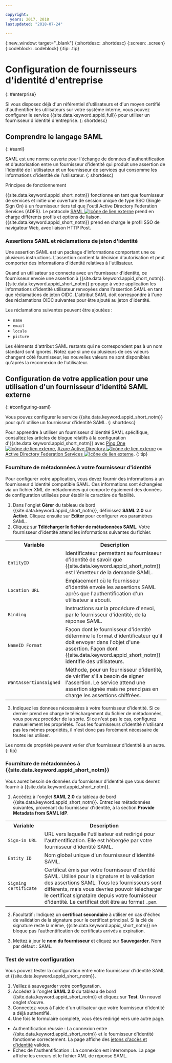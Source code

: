 ```yaml
---

copyright:
  years: 2017, 2018
lastupdated: "2018-07-24"

---
```


{:new_window: target="_blank"}
{:shortdesc: .shortdesc}
{:screen: .screen}
{:codeblock: .codeblock}
{:tip: .tip}

# Configuration de fournisseurs d'identité d'entreprise
{: #enterprise}

Si vous disposez déjà d'un référentiel d'utilisateurs et d'un moyen certifié d'authentifier les utilisateurs sur votre système interne, vous pouvez configurer le service {{site.data.keyword.appid_full}} pour utiliser un fournisseur d'identité d'entreprise.
{: shortdesc}

## Comprendre le langage SAML
{: #saml}

SAML est une norme ouverte pour l'échange de données d'authentification et d'autorisation entre un fournisseur d'identité qui produit une assertion de l'identité de l'utilisateur et un fournisseur de services qui consomme les informations d'identité de l'utilisateur.
{: shortdesc}

Principes de fonctionnement

{{site.data.keyword.appid_short_notm}} fonctionne en tant que fournisseur de services et initie une ouverture de session unique de type SSO (Single Sign On) à un fournisseur tiers tel que l'outil Active Directory Federation Services (ADFS). Le protocole <a href="http://saml.xml.org/saml-specifications" target="_blank">SAML <img src="../../icons/launch-glyph.svg" alt="Icône de lien externe"></a> prend en charge différents profils et options de liaison. {{site.data.keyword.appid_short_notm}} prend en charge le profil SSO de navigateur Web, avec liaison HTTP Post.

### Assertions SAML et réclamations de jeton d'identité

Une assertion SAML est un package d'informations comportant une ou plusieurs instructions. L'assertion contient la décision d'autorisation et peut comporter des informations d'identité relatives à l'utilisateur.

Quand un utilisateur se connecte avec un fournisseur d'identité, ce fournisseur envoie une assertion à {{site.data.keyword.appid_short_notm}}. {{site.data.keyword.appid_short_notm}} propage à votre application les informations d'identité utilisateur renvoyées dans l'assertion SAML en tant que réclamations de jeton OIDC. L'attribut SAML doit correspondre à l'une des réclamations OIDC suivantes pour être ajouté au jeton d'identité.

Les réclamations suivantes peuvent être ajoutées :
* `name`
* `email`
* `locale`
* `picture`

Les éléments d'attribut SAML restants qui ne correspondent pas à un nom standard sont ignorés. Notez que si une ou plusieurs de ces valeurs changent côté fournisseur, les nouvelles valeurs ne sont disponibles qu'après la reconnexion de l'utilisateur. 

## Configuration de votre application pour une utilisation d'un fournisseur d'identité SAML externe
{: #configuring-saml}

Vous pouvez configurer le service {{site.data.keyword.appid_short_notm}} pour qu'il utilise un fournisseur d'identité SAML.
{: shortdesc}

Pour apprendre à utiliser un fournisseur d'identité SAML spécifique, consultez les articles de blogue relatifs à la configuration d'{{site.data.keyword.appid_short_notm}} avec [Ping One ![Icône de lien externe](../icons/launch-glyph.svg "Icône de lien externe")](https://www.ibm.com/blogs/bluemix/2018/03/setting-ibm-cloud-app-id-ping-one/), [Azure Active Directory ![Icône de lien externe](../icons/launch-glyph.svg "Icône de lien externe")](https://www.ibm.com/blogs/bluemix/2018/03/setting-ibm-cloud-app-id-azure-active-directory/) ou [Active Directory Federation Services ![Icône de lien externe](../icons/launch-glyph.svg "Icône de lien externe")](https://www.ibm.com/blogs/bluemix/2018/03/setting-ibm-cloud-app-id-active-directory-federation-service/).
{: tip}

### Fourniture de métadonnées à votre fournisseur d'identité

Pour configurer votre application, vous devez fournir des informations à un fournisseur d'identité compatible SAML. Ces informations sont échangées via un fichier XML de métadonnées qui comporte égaiement des données de configuration utilisées pour établir le caractère de fiabilité.

1. Dans l'onglet **Gérer** du tableau de bord {{site.data.keyword.appid_short_notm}}, définissez **SAML 2.0** sur **Activé**. Cliquez ensuite sur **Editer** pour configurer vos paramètres SAML.
2. Cliquez sur **Télécharger le fichier de métadonnées SAML**. Votre fournisseur d'identité attend les informations suivantes du fichier.
  <table>
    <tr>
      <th> Variable </th>
      <th> Description </th>
    </tr>
    <tr>
      <td><code>EntityID</code></td>
      <td>Identificateur permettant au fournisseur d'identité de savoir que {{site.data.keyword.appid_short_notm}} est l'émetteur de la demande SAML.</td>
    </tr>
    <tr>
      <td><code>Location URL</code></td>
      <td>Emplacement où le fournisseur d'identité envoie les assertions SAML après que l'authentification d'un utilisateur a abouti.</td>
    </tr>
    <tr>
      <td><code>Binding</code></td>
      <td>Instructions sur la procédure d'envoi, par le fournisseur d'identité, de la réponse SAML.</td>
    </tr>
    <tr>
      <td><code>NameID Format</code></td>
      <td>Façon dont le fournisseur d'identité détermine le format d'identificateur qu'il doit envoyer dans l'objet d'une assertion. Façon dont {{site.data.keyword.appid_short_notm}} identifie des utilisateurs.</td>
    </tr>
    <tr>
      <td><code>WantAssertionsSigned</code></td>
      <td>Méthode, pour un fournisseur d'identité, de vérifier s'il a besoin de signer l'assertion. Le service attend une assertion signée mais ne prend pas en charge les assertions chiffrées.</td>
    </tr>
  </table>

3. Indiquez les données nécessaires à votre fournisseur d'identité. Si ce dernier prend en charge le téléchargement du fichier de métadonnées, vous pouvez procéder de la sorte. Si ce n'est pas le cas, configurez manuellement les propriétés. Tous les fournisseurs d'identité n'utilisant pas les mêmes propriétés, il n'est donc pas forcément nécessaire de toutes les utiliser.

Les noms de propriété peuvent varier d'un fournisseur d'identité à un autre.
{: tip}

### Fourniture de métadonnées à {{site.data.keyword.appid_short_notm}}

Vous aurez besoin de données du fournisseur d'identité que vous devrez fournir à {{site.data.keyword.appid_short_notm}}.

1. Accédez à l'onglet **SAML 2.0** du tableau de bord {{site.data.keyword.appid_short_notm}}. Entrez les métadonnées suivantes, provenant du fournisseur d'identité, à la section **Provide Metadata from SAML IdP**.
  <table>
    <tr>
      <th> Variable </th>
      <th> Description </th>
    </tr>
    <tr>
      <td><code>Sign-in URL</code></td>
      <td>URL vers laquelle l'utilisateur est redirigé pour l'authentification. Elle est hébergée par votre fournisseur d'identité SAML.</td>
    </tr>
    <tr>
      <td><code>Entity ID</code></td>
      <td>Nom global unique d'un fournisseur d'identité SAML.</td>
    </tr>
    <tr>
      <td><code>Signing certificate</code></td>
      <td>Certificat émis par votre fournisseur d'identité SAML. Utilisé pour la signature et la validation des assertions SAML. Tous les fournisseurs sont différents, mais vous devriez pouvoir télécharger le certificat signataire depuis votre fournisseur d'identité. Le certificat doit être au format <code>.pem</code>.</td>
    </tr>
  </table>

2. Facultatif : Indiquez un **certificat secondaire** à utiliser en cas d'échec de validation de la signature pour le certificat principal. Si la clé de signature reste la même, {{site.data.keyword.appid_short_notm}} ne bloque pas l'authentification de certificats arrivés à expiration.

3. Mettez à jour le **nom du fournisseur** et cliquez sur **Sauvegarder**. Nom par défaut : SAML.


### Test de votre configuration

Vous pouvez tester la configuration entre votre fournisseur d'identité SAML et {{site.data.keyword.appid_short_notm}}.

1. Veillez à sauvegarder votre configuration.
2. Accédez à l'onglet **SAML 2.0** du tableau de bord {{site.data.keyword.appid_short_notm}} et cliquez sur **Test**. Un nouvel onglet s'ouvre.
3. Connectez-vous à l'aide d'un utilisateur que votre fournisseur d'identité a déjà authentifié.
4. Une fois le formulaire complété, vous êtes redirigé vers une autre page.
  * Authentification réussie : La connexion entre {{site.data.keyword.appid_short_notm}} et le fournisseur d'identité fonctionne correctement. La page affiche des [jetons d'accès et d'identité](/docs/services/appid/authorization.html#key-concepts) valides.
  * Echec de l'authentification : La connexion est interrompue. La page affiche les erreurs et le fichier XML de réponse SAML.
